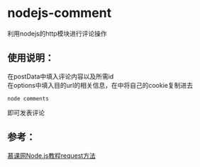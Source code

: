 # nodejs-comment
  利用nodejs的http模块进行评论操作

## 使用说明：
在postData中填入评论内容以及所需id  
在options中填入目的url的相关信息，在<headers>中将自己的cookie复制进去  
```
node comments
```
即可发表评论  
  
## 参考：
[慕课网Node.js教程request方法](https://www.imooc.com/video/8837)
